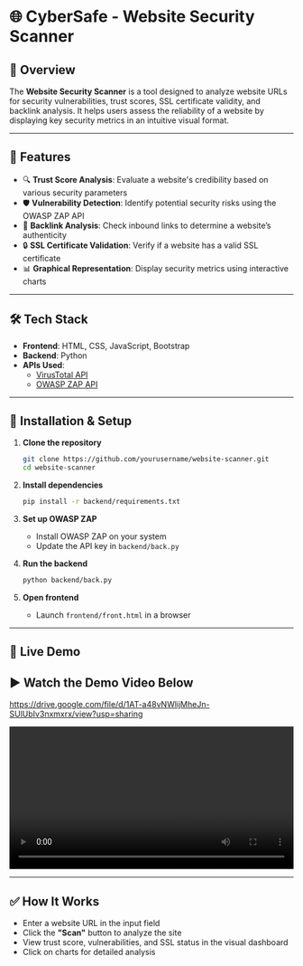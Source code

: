 # 🌐 CyberSafe - Website Security Scanner

## 📌 Overview  
The **Website Security Scanner** is a tool designed to analyze website URLs for security vulnerabilities, trust scores, SSL certificate validity, and backlink analysis. It helps users assess the reliability of a website by displaying key security metrics in an intuitive visual format.

---

## 🚀 Features  

- 🔍 **Trust Score Analysis**: Evaluate a website's credibility based on various security parameters  
- 🛡 **Vulnerability Detection**: Identify potential security risks using the OWASP ZAP API  
- 🔗 **Backlink Analysis**: Check inbound links to determine a website’s authenticity  
- 🔒 **SSL Certificate Validation**: Verify if a website has a valid SSL certificate  
- 📊 **Graphical Representation**: Display security metrics using interactive charts  

---

## 🛠 Tech Stack  

- **Frontend**: HTML, CSS, JavaScript, Bootstrap  
- **Backend**: Python  
- **APIs Used**:
  - [VirusTotal API](https://www.virustotal.com/)
  - [OWASP ZAP API](https://www.zaproxy.org/)

---

## 🔧 Installation & Setup  

1. **Clone the repository**  
   ```bash
   git clone https://github.com/yourusername/website-scanner.git
   cd website-scanner
   ```

2. **Install dependencies**  
   ```bash
   pip install -r backend/requirements.txt
   ```

3. **Set up OWASP ZAP**  
   - Install OWASP ZAP on your system  
   - Update the API key in `backend/back.py`

4. **Run the backend**  
   ```bash
   python backend/back.py
   ```

5. **Open frontend**  
   - Launch `frontend/front.html` in a browser

---

## 🔗 Live Demo

▶️ **Watch the Demo Video Below**
---
https://drive.google.com/file/d/1AT-a48vNWlijMheJn-SUlUbIv3nxmxrx/view?usp=sharing

<video width="100%" controls>
  <source src="demo.mp4" type="video/mp4">
  Your browser does not support the video tag.
</video>

---

## ✅ How It Works

- Enter a website URL in the input field  
- Click the **"Scan"** button to analyze the site  
- View trust score, vulnerabilities, and SSL status in the visual dashboard  
- Click on charts for detailed analysis  

